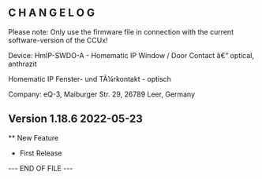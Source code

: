﻿C H A N G E L O G
-----------------

Please note: Only use the firmware file in connection with the current software-version of the CCUx!

Device: HmIP-SWDO-A - Homematic IP Window / Door Contact â€“ optical, anthrazit

Homematic IP Fenster- und TÃ¼rkontakt - optisch

Company:     eQ-3, Maiburger Str. 29, 26789 Leer, Germany


Version 1.18.6 2022-05-23
--------------------------------------------------------------

** New Feature
   * First Release


--- END OF FILE ---
